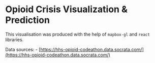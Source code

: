 # Opioid Crisis Visualization & Prediction

This visualisation was produced with the help of `mapbox-gl` and `react` libraries.
 
Data sources: 
    - [https://hhs-opioid-codeathon.data.socrata.com/](https://hhs-opioid-codeathon.data.socrata.com/) 